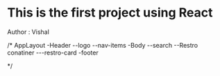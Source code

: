 # This is the first project using React <br>
Author : Vishal

/*
AppLayout
-Header
--logo
--nav-items
-Body
--search
--Restro conatiner
---restro-card
-footer

*/